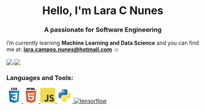 <h1 align="center">Hello, I'm Lara C Nunes</h1>
<h3 align="center">A passionate for Software Engineering</h3>

I’m currently learning **Machine Learning and Data Science** and you can find me at: **lara.campos.nunes@hotmail.com** ☺ 


<a href="https://github.com/laracsnunes/github-readme-stats">
  <img height=190 align="center" src="https://github-readme-stats.vercel.app/api?username=laracsnunes" />
</a>
<a href="https://github.com/laracsnunes/convoychat">
  <img height=130 align="center" src="https://github-readme-stats.vercel.app/api/top-langs?username=laracsnunes&layout=compact&langs_count=8&card_width=320" />
</a>

<h3 align="left">Languages and Tools:</h3>
<p align="left"> <a href="https://www.w3schools.com/css/" target="_blank" rel="noreferrer"> <img src="https://raw.githubusercontent.com/devicons/devicon/master/icons/css3/css3-original-wordmark.svg" alt="css3" width="40" height="40"/> </a> <a href="https://www.w3.org/html/" target="_blank" rel="noreferrer"> <img src="https://raw.githubusercontent.com/devicons/devicon/master/icons/html5/html5-original-wordmark.svg" alt="html5" width="40" height="40"/> </a> <a href="https://developer.mozilla.org/en-US/docs/Web/JavaScript" target="_blank" rel="noreferrer"> <img src="https://raw.githubusercontent.com/devicons/devicon/master/icons/javascript/javascript-original.svg" alt="javascript" width="40" height="40"/> </a> <a href="https://www.python.org" target="_blank" rel="noreferrer"> <img src="https://raw.githubusercontent.com/devicons/devicon/master/icons/python/python-original.svg" alt="python" width="40" height="40"/> </a> <a href="https://www.tensorflow.org" target="_blank" rel="noreferrer"> <img src="https://www.vectorlogo.zone/logos/tensorflow/tensorflow-icon.svg" alt="tensorflow" width="40" height="40"/> </a> </p>
